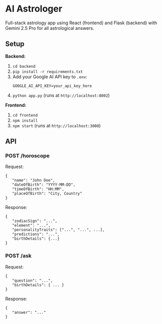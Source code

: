 
# AI Astrologer

Full-stack astrology app using React (frontend) and Flask (backend) with Gemini 2.5 Pro for all astrological answers.

## Setup

**Backend:**
1. `cd backend`
2. `pip install -r requirements.txt`
3. Add your Google AI API key to `.env`:
    ```
    GOOGLE_AI_API_KEY=your_api_key_here
    ```
4. `python app.py` (runs at `http://localhost:8002`)

**Frontend:**
1. `cd frontend`
2. `npm install`
3. `npm start` (runs at `http://localhost:3000`)

## API

### POST /horoscope
Request:
```
{
   "name": "John Doe",
   "dateOfBirth": "YYYY-MM-DD",
   "timeOfBirth": "HH:MM",
   "placeOfBirth": "City, Country"
}
```
Response:
```
{
   "zodiacSign": "...",
   "element": "...",
   "personalityTraits": ["...", "...", ...],
   "predictions": "...",
   "birthDetails": {...}
}
```

### POST /ask
Request:
```
{
   "question": "...",
   "birthDetails": { ... }
}
```
Response:
```
{
   "answer": "..."
}
```
